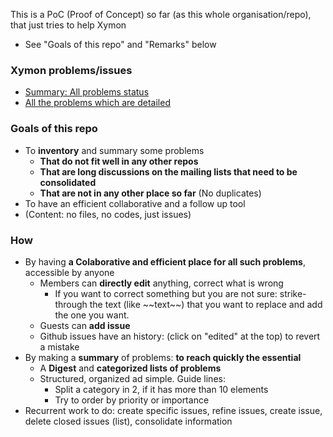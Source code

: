 This is a PoC (Proof of Concept) so far (as this whole organisation/repo), that just tries to help Xymon 
- See "Goals of this repo" and "Remarks" below


### Xymon problems/issues
- [Summary: All problems status](https://github.com/xymon-monitoring/problem-solving/issues/1)
- [All the problems which are detailed](https://github.com/xymon-monitoring/problem-solving/issues)

### Goals of this repo
- To **inventory** and summary some problems
  -  **That do not fit well in any other repos**
  -  **That are long discussions on the mailing lists that need to be consolidated**
  -  **That are not in any other place so far** (No duplicates)
- To have an efficient collaborative and a follow up tool
- (Content: no files, no codes, just issues)

### How
- By having **a **Colaborative** and efficient place for all such problems**, accessible by anyone
  - Members can **directly edit** anything, correct what is wrong
    - If you want to correct something but you are not sure: strike-through the text (like \~\~text\~\~) that you want to replace and add the one you want.  
  - Guests can **add issue** 
  - Github issues have an history: (click on "edited" at the top) to revert a mistake 
- By making a **summary** of problems: **to reach quickly the essential** 
   - A **Digest** and **categorized lists of problems** 
   - Structured, organized ad simple. Guide lines:
     - Split a category in 2, if it has more than 10 elements 
     - Try to order by priority or importance
- Recurrent work to do: create specific issues, refine issues, create issue, delete closed issues (list), consolidate information

 

